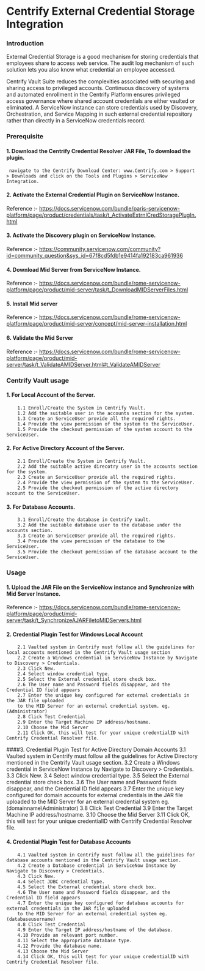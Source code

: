 # Centrify External Credential Storage Integration

### Introduction

External Credential Storage is a good mechanism for storing credentials that employees share to access web service.
The audit log mechanism of such solution lets you also know what credential an employee accessed.

Centrify Vault Suite reduces the complexities associated with securing and sharing access to privileged accounts.
Continuous discovery of systems and automated enrollment in the Centrify Platform ensures privileged access governance
where shared account credentials are either vaulted or eliminated.
A ServiceNow instance can store credentials used by Discovery, Orchestration,
and Service Mapping in such external credential repository rather than directly in a ServiceNow credentials record.

### Prerequisite

#### 1. Download the Centrify Credential Resolver JAR File, To download the plugin.
     navigate to the Centrify Download Center: www.Centrify.com > Support > Downloads and click on the Tools and Plugins > ServiceNow Integration.

#### 2. Activate the External Credential Plugin on ServiceNow Instance.
Reference :- https://docs.servicenow.com/bundle/paris-servicenow-platform/page/product/credentials/task/t_ActivateExtrnlCredStoragePlugIn.html

#### 3.  Activate the Discovery plugin on ServiceNow Instance.
Reference :- https://community.servicenow.com/community?id=community_question&sys_id=67f8cd5fdb1e9414fa192183ca961936

#### 4.  Download Mid Server from ServiceNow Instance.
Reference :- https://docs.servicenow.com/bundle/rome-servicenow-platform/page/product/mid-server/task/t_DownloadMIDServerFiles.html

#### 5.  Install Mid server
Reference :- https://docs.servicenow.com/bundle/rome-servicenow-platform/page/product/mid-server/concept/mid-server-installation.html

#### 6. Validate the Mid Server
Reference :- https://docs.servicenow.com/bundle/rome-servicenow-platform/page/product/mid-server/task/t_ValidateAMIDServer.html#t_ValidateAMIDServer

### Centrify Vault usage

#### 1. For Local Account of the Server.
        1.1 Enroll/Create the System in Centrify Vault.
        1.2 Add the suitable user in the accounts section for the system.
        1.3 Create an ServiceUser provide all the required rights.
        1.4 Provide the view permission of the system to the ServiceUser.
        1.5 Provide the checkout permission of the system account to the ServiceUser.

#### 2. For Active Directory Account of the Server.
		2.1 Enroll/Create the System in Centrify Vault.
		2.2 Add the suitable active direcotry user in the accounts section for the system.
		2.3 Create an ServiceUser provide all the required rights.
		2.4 Provide the view permission of the system to the ServiceUser.
		2.5 Provide the checkout permission of the active directory account to the ServiceUser.

#### 3. For Database Accounts.
		3.1 Enroll/Create the database in Centrify Vault.
		3.2 Add the suitable database user to the database under the accounts section.
		3.3 Create an ServiceUser provide all the required rights.
		3.4 Provide the view permission of the database to the ServiceUser.
		3.5 Provide the checkout permission of the database account to the ServiceUser.

### Usage
#### 1. Upload the JAR File on the ServiceNow instance and Synchronize with Mid Server Instance.
Reference :- https://docs.servicenow.com/bundle/rome-servicenow-platform/page/product/mid-server/task/t_SynchronizeAJARFiletoMIDServers.html

#### 2. Credential Plugin Test for Windows Local Account
		2.1 Vaulted system in Centrify must follow all the guidelines for local accounts mentioned in the Centrify Vault usage section
		2.2 Create a Windows credential in ServiceNow Instance by Navigate to Discovery > Credentials. 
		2.3 Click New.
		2.4 Select window credential type.
		2.5 Select the External credential store check box.
		2.6 The User name and Password fields disappear, and the Credential ID field appears
		2.7 Enter the unique key configured for external credentials in the JAR file uploaded
        to the MID Server for an external credential system. eg.(Administrator)
		2.8 Click Test Credential
		2.9 Enter the Target Machine IP address/hostname.
		2.10 Choose the Mid Server
		2.11 Click OK, this will test for your unique credentialID with Centrify Credential Resolver file.


####3. Credential Plugin Test for Active Directory Domain Accounts
		3.1 Vaulted system in Centrify must follow all the guidelines for Active Directory mentioned in the Centrify Vault usage section.
		3.2 Create a Windows credential in ServiceNow Instance by Navigate to Discovery > Credentials. 
		3.3 Click New.
		3.4 Select window credential type.
		3.5 Select the External credential store check box.
		3.6 The User name and Password fields disappear, and the Credential ID field appears
		3.7 Enter the unique key configured for domain accounts for external credentials in the JAR file uploaded
            to the MID Server for an external credential system eg.(domainname\Administrator)
		3.8 Click Test Credential
		3.9 Enter the Target Machine IP address/hostname.
		3.10 Choose the Mid Server
		3.11 Click OK, this will test for your unique credentialID with Centrify Credential Resolver file.

#### 4. Credential Plugin Test for Database Accounts
		4.1 Vaulted system in Centrify must follow all the guidelines for database accounts mentioned in the Centrify Vault usage section.
		4.2 Create a Database credential in ServiceNow Instance by Navigate to Discovery > Credentials. 
		4.3 Click New.
		4.4 Select JDBC credential type.
		4.5 Select the External credential store check box.
		4.6 The User name and Password fields disappear, and the Credential ID field appears
		4.7 Enter the unique key configured for database accounts for external credentials in the JAR file uploaded
        to the MID Server for an external credential system eg.(databaseusername)
		4.8 Click Test Credential
		4.9 Enter the Target IP address/hostname of the database.
		4.10 Provide an relevant port number.
		4.11 Select the appropriate database type.
		4.12 Provide the database name.
		4.13 Choose the Mid Server
		4.14 Click OK, this will test for your unique credentialID with Centrify Credential Resolver file.
